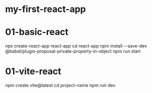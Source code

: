 # my-first-react-app

# 01-basic-react
 npx create-react-app react-app
 cd react-app
 npm install --save-dev @babel/plugin-proposal-private-property-in-object
 npm run start
# 01-vite-react
 npm create vite@latest 
 cd project-name
 npm run dev
